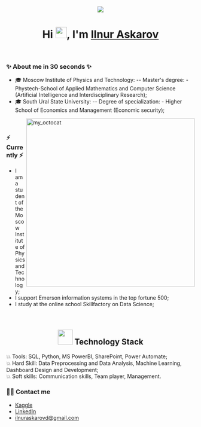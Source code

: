 <!-- <h1 align="center">Hi <img src="https://imgur.com/CTPzCrS.gif" height=30px width=30px>, I'm Aniket Kumar</h1> -->
<h1 align="center">
  <a href="https://git.io/typing-svg">
    <img src="https://readme-typing-svg.herokuapp.com/?lines=Hello,+There!+👋;Thanks+for+visiting+😊;Nice+to+meet+you!+🚀;Have+a+great+day✨&center=true&size=30">
  </a>
</h1>

<h1 align="center">Hi <img src="https://imgur.com/CTPzCrS.gif" height=30px width=30px>, I'm <a href="https://www.linkedin.com/in/ilnur-askarov/" target="_blank"> Ilnur Askarov </a></h1>

<br>

### ✨ About me in 30 seconds ✨ 
* 🎓 Moscow Institute of Physics and Technology:
-- Master's degree: - Phystech-School of Applied Mathematics and Computer Science (Artificial Intelligence and Interdisciplinary Research);
* 🎓 South Ural State University:
-- Degree of specialization: - Higher School of Economics and Management (Economic security);

<img src = "https://user-images.githubusercontent.com/61582763/134278937-ed33e623-b833-4565-945d-29fa43ea0b7c.gif" align = "right" alt="my_octocat" width=450px>

<!--<img align="right" alt="PNG" src="https://github.com/Anjan50/Anjan50/blob/main/Untitled%20design%20(14).png" width="400" height="400" />-->
<br>

### ⚡️ Currently ⚡️
- I am a student of the Moscow Institute of Physics and Technology;
- I support Emerson information systems in the top fortune 500;
- I study at the online school Skillfactory on Data Science;
<br>

<h2 align="center"> <img src="https://media.giphy.com/media/WUlplcMpOCEmTGBtBW/giphy.gif" width="40"> Technology Stack</h2>

:collision: Tools: SQL, Python, MS PowerBI, SharePoint, Power Automate;
<br>
:collision: Hard Skill: Data Preprocessing and Data Analysis, Machine Learning, Dashboard Design and Development;
<br>
:collision: Soft skills: Communication skills, Team player, Management.
<br>

### 🙌🏻 Contact me
- [Kaggle]()
- [LinkedIn](https://www.linkedin.com/in/ilnur-askarov/)
- ilnuraskarovd@gmail.com
